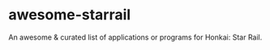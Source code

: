 # awesome-starrail
An awesome &amp; curated list of applications or programs for Honkai: Star Rail. 
